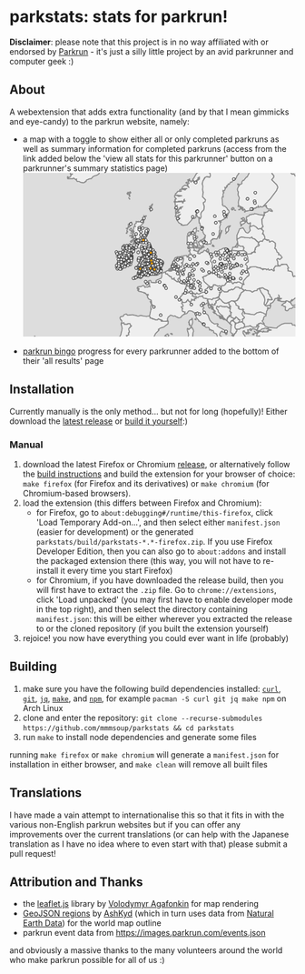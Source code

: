 # parkstats: stats for parkrun!

**Disclaimer**: please note that this project is in no way affiliated with or endorsed by [Parkrun](https://www.parkrun.com) - it's just a silly little project by an avid parkrunner and computer geek :)

## About

A webextension that adds extra functionality (and by that I mean gimmicks and eye-candy) to the parkrun website, namely:

- a map with a toggle to show either all or only completed parkruns as well as summary information for completed parkruns (access from the link added below the 'view all stats for this parkrunner' button on a parkrunner's summary statistics page)
![map demonstration](mapdemo.gif)

- [parkrun bingo](https://www.parkrun.org.uk/cranleigh/news/2020/07/11/are-you-playing-or-will-start-parkrun-bingo/) progress for every parkrunner added to the bottom of their 'all results' page

## Installation
Currently manually is the only method... but not for long (hopefully)! Either download the [latest release](https://github.com/mmmsoup/parkstats/releases) or [build it yourself](#building):)
### Manual
1. download the latest Firefox or Chromium [release](https://github.com/mmmsoup/parkstats/releases), or alternatively follow the [build instructions](#building) and build the extension for your browser of choice: `make firefox` (for Firefox and its derivatives) or `make chromium` (for Chromium-based browsers).
2. load the extension (this differs between Firefox and Chromium):
    - for Firefox, go to `about:debugging#/runtime/this-firefox`, click 'Load Temporary Add-on...', and then select either `manifest.json` (easier for development) or the generated `parkstats/build/parkstats-*.*-firefox.zip`. If you use Firefox Developer Edition, then you can also go to `about:addons` and install the packaged extension there (this way, you will not have to re-install it every time you start Firefox)
    - for Chromium, if you have downloaded the release build, then you will first have to extract the `.zip` file. Go to `chrome://extensions`, click 'Load unpacked' (you may first have to enable developer mode in the top right), and then select the directory containing `manifest.json`: this will be either wherever you extracted the release to or the cloned repository (if you built the extension yourself)
3. rejoice! you now have everything you could ever want in life (probably)

## Building
1. make sure you have the following build dependencies installed: [`curl`](https://curl.se), [`git`](https://git-scm.com), [`jq`](https://stedolan.github.io/jq), [`make`](https://www.gnu.org/software/make), and [`npm`](https://www.npmjs.com), for example `pacman -S curl git jq make npm` on Arch Linux
2. clone and enter the repository: `git clone --recurse-submodules https://github.com/mmmsoup/parkstats && cd parkstats`
3. run `make` to install node dependencies and generate some files

running `make firefox` or `make chromium` will generate a `manifest.json` for installation in either browser, and `make clean` will remove all built files

## Translations
I have made a vain attempt to internationalise this so that it fits in with the various non-English parkrun websites but if you can offer any improvements over the current translations (or can help with the Japanese translation as I have no idea where to even start with that) please submit a pull request!

## Attribution and Thanks
- the [leaflet.js](https://leafletjs.com) library by [Volodymyr Agafonkin](https://agafonkin.com) for map rendering
- [GeoJSON regions](https://github.com/AshKyd/geojson-regions) by [AshKyd](https://github.com/AshKyd) (which in turn uses data from [Natural Earth Data](https://www.naturalearthdata.com)) for the world map outline
- parkrun event data from https://images.parkrun.com/events.json

and obviously a massive thanks to the many volunteers around the world who make parkrun possible for all of us :)
